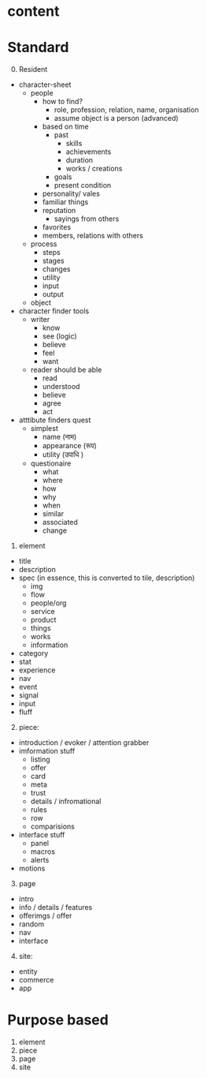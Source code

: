 # content

# Standard

0. Resident
  - character-sheet
    - people
      - how to find?
        - role, profession, relation, name, organisation
        - assume object is a person (advanced)
      - based on time
        - past
          - skills
          - achievements
          - duration
          - works / creations
        - goals
        - present condition
      - personality/ vales
      - familiar things
      - reputation
        - sayings from others
      - favorites
      - members, relations with others
    - process
      - steps
      - stages
      - changes
      - utility
      - input
      - output
    - object
  - character finder tools
    - writer 
      - know
      - see (logic)
      - believe
      - feel
      - want
    - reader should be able 
      - read
      - understood
      - believe
      - agree
      - act
  - atttibute finders quest
    - simplest
      - name (नाम)
      - appearance (रूप)
      - utility (उपाधि )
    - questionaire
      - what
      - where
      - how
      - why
      - when
      - similar
      - associated
      - change

1. element
  - title
  - description
  - spec (in essence, this is converted to tile, description)
    - img
    - flow
    - people/org
    - service
    - product
    - things
    - works
    - information
  - category
  - stat
  - experience
  - nav
  - event
  - signal
  - input
  - fluff


2. piece:
  - introduction / evoker / attention grabber
  - imformation stuff
    - listing
    - offer
    - card
    - meta
    - trust
    - details / infromational
    - rules
    - row
    - comparisions
  - interface stuff
    - panel
    - macros
    - alerts
  - motions

3. page
  - intro
  - info / details / features
  - offerimgs / offer
  - random
  - nav
  - interface

4. site:
  - entity
  - commerce
  - app

# Purpose based

1. element
2. piece
3. page
4. site
